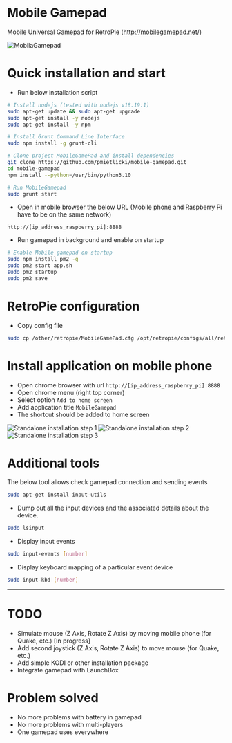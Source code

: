 # Mobile Gamepad

Mobile Universal Gamepad for RetroPie (http://mobilegamepad.net/)

![MobilaGamepad](/other/resources/schema_mobilegamepad.png)

# Quick installation and start

* Run below installation script

```bash
# Install nodejs (tested with nodejs v18.19.1)
sudo apt-get update && sudo apt-get upgrade
sudo apt-get install -y nodejs
sudo apt-get install -y npm

# Install Grunt Command Line Interface
sudo npm install -g grunt-cli

# Clone project MobileGamePad and install dependencies
git clone https://github.com/pmietlicki/mobile-gamepad.git
cd mobile-gamepad
npm install --python=/usr/bin/python3.10

# Run MobileGamepad
sudo grunt start
```

* Open in mobile browser the below URL (Mobile phone and Raspberry Pi have to be on the same network)

```
http://[ip_address_raspberry_pi]:8888
```

* Run gamepad in background and enable on startup

```bash
# Enable Mobile gamepad on startup
sudo npm install pm2 -g
sudo pm2 start app.sh
sudo pm2 startup
sudo pm2 save
```

# RetroPie configuration

* Copy config file

```bash
sudo cp /other/retropie/MobileGamePad.cfg /opt/retropie/configs/all/retroarch-joypads/
```

# Install application on mobile phone

* Open chrome browser with url `http://[ip_address_raspberry_pi]:8888`
* Open chrome menu (right top corner)
* Select option `Add to home screen`
* Add application title `MobileGamepad`
* The shortcut should be added to home screen

![Standalone installation step 1](/other/resources/screenshot_add_home_screen.png)
![Standalone installation step 2](/other/resources/screenshot_add_title.png)
![Standalone installation step 3](/other/resources/screenshot_add_icon.png)

# Additional tools

The below tool allows check gamepad connection and sending events

```bash
sudo apt-get install input-utils
```

* Dump out all the input devices and the associated details about the device.

```bash
sudo lsinput
```

* Display input events

```bash
sudo input-events [number]
```

* Display keyboard mapping of a particular event device

```bash
sudo input-kbd [number]
```

---

# TODO

- Simulate mouse (Z Axis, Rotate Z Axis) by moving mobile phone (for Quake, etc.) [In progress]
- Add second joystick (Z Axis, Rotate Z Axis) to move mouse (for Quake, etc.)
- Add simple KODI or other installation package
- Integrate gamepad with LaunchBox

# Problem solved

- No more problems with battery in gamepad
- No more problems with multi-players
- One gamepad uses everywhere
